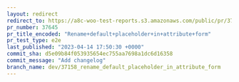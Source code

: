 ```yaml
---
layout: redirect
redirect_to: https://a8c-woo-test-reports.s3.amazonaws.com/public/pr/37645/e2e/index.html
pr_number: 37645
pr_title_encoded: "Rename+default+placeholder+in+attribute+form"
pr_test_type: e2e
last_published: "2023-04-14 17:50:30 +0000"
commit_sha: d5e09b84f053935654ec755aa7698a1dc6d16358
commit_message: "Add changelog"
branch_name: dev/37158_rename_default_placeholder_in_attribute_form
---
```

